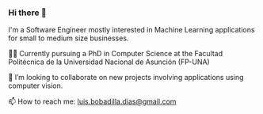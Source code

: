 ### Hi there 👋

I'm a Software Engineer mostly interested in Machine Learning applications for small to medium size businesses. 

👨‍🎓  Currently pursuing a PhD in Computer Science at the Facultad Politécnica de la Universidad Nacional de Asunción (FP-UNA)

👯  I’m looking to collaborate on new projects involving applications using computer vision. 

📫  How to reach me: luis.bobadilla.dias@gmail.com
